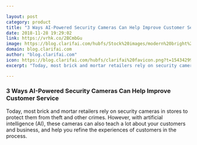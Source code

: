 ```yaml
---

layout: post
category: product
title: "3 Ways AI-Powered Security Cameras Can Help Improve Customer Service"
date: 2018-11-28 19:29:02
link: https://vrhk.co/2BCmbGu
image: https://blog.clarifai.com/hubfs/Stock%20images/modern%20bright%20shopping%20mall%20indoor%20architecture-1.jpeg?t=1543429922446#keepProtocol
domain: blog.clarifai.com
author: "blog.clarifai.com"
icon: https://blog.clarifai.com/hubfs/clarifai%20favicon.png?t=1543429922446
excerpt: "Today, most brick and mortar retailers rely on security cameras in stores to protect them from theft and other crimes. However, with artificial intelligence (AI), these cameras can also teach a lot about your customers and business, and help you refine the experiences of customers in the process."

---
```


### 3 Ways AI-Powered Security Cameras Can Help Improve Customer Service

Today, most brick and mortar retailers rely on security cameras in stores to protect them from theft and other crimes. However, with artificial intelligence (AI), these cameras can also teach a lot about your customers and business, and help you refine the experiences of customers in the process.